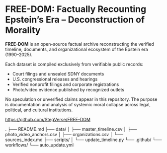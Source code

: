 # FREE-DOM: Factually Recounting Epstein’s Era – Deconstruction of Morality

**FREE-DOM** is an open-source factual archive reconstructing the verified
timeline, documents, and organizational ecosystem of the Epstein era (1990–2025).

Each dataset is compiled exclusively from verifiable public records:
- Court filings and unsealed SDNY documents  
- U.S. congressional releases and hearings  
- Verified nonprofit filings and corporate registrations  
- Photo/video evidence published by recognized outlets  

No speculation or unverified claims appear in this repository.
The purpose is documentation and analysis of systemic moral collapse
across legal, political, and cultural institutions.

https://github.com/StegVerse/FREE-DOM

.
├── README.md
├── data/
│   ├── master_timeline.csv
│   ├── photo_video_anchors.csv
│   ├── organizations.csv
│   └── sources_index.md
├── scripts/
│   └── update_timeline.py
└── .github/
    └── workflows/
        └── auto_update.yml
